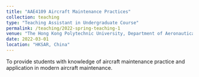 ```yaml
---
title: "AAE4109 Aircraft Maintenance Practices"
collection: teaching
type: "Teaching Assistant in Undergraduate Course"
permalink: /teaching/2022-spring-teaching-1
venue: "The Hong Kong Polytechnic University, Department of Aeronautical and Aviation Engineering"
date: 2022-03-01
location: "HKSAR, China"
---
```


To provide students with knowledge of aircraft maintenance practice and application in modern aircraft maintenance. 
